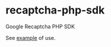 recaptcha-php-sdk
=================

Google Recaptcha PHP SDK

See [example][1] of use.

  [1]: https://github.com/bocharsky-bw/recaptcha-php-sdk/blob/master/examples/index.php

